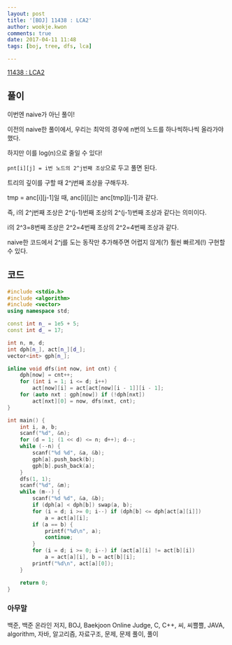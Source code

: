 ```yaml
---
layout: post
title: '[BOJ] 11438 : LCA2'
author: wookje.kwon
comments: true
date: 2017-04-11 11:48
tags: [boj, tree, dfs, lca]

---
```


[11438 : LCA2](https://www.acmicpc.net/problem/11438)

## 풀이

이번엔 naive가 아닌 풀이!

이전의 naive한 풀이에서, 우리는 최악의 경우에 n번의 노드를 하나씩하나씩 올라가야했다.

하지만 이를 log(n)으로 줄일 수 있다!

`pnt[i][j] = i번 노드의 2^j번째 조상`으로 두고 풀면 된다.  

트리의 깊이를 구할 때 2^j번째 조상을 구해두자.

tmp = anc[i][j-1]일 때, anc[i][j]는 anc[tmp][j-1]과 같다.

즉, i의 2^j번째 조상은 2^(j-1)번째 조상의 2^(j-1)번째 조상과 같다는 의미이다.

i의 2^3=8번째 조상은 2^2=4번째 조상의 2^2=4번째 조상과 같다. 

naive한 코드에서 2^j를 도는 동작만 추가해주면 어렵지 않게(?) 훨씬 빠르게(!) 구현할 수 있다.

## 코드

```cpp
#include <stdio.h>
#include <algorithm>
#include <vector>
using namespace std;

const int n_ = 1e5 + 5;
const int d_ = 17;

int n, m, d;
int dph[n_], act[n_][d_];
vector<int> gph[n_];

inline void dfs(int now, int cnt) {
	dph[now] = cnt++;
	for (int i = 1; i <= d; i++)
		act[now][i] = act[act[now][i - 1]][i - 1];
	for (auto nxt : gph[now]) if (!dph[nxt])
		act[nxt][0] = now, dfs(nxt, cnt);
}

int main() {
	int i, a, b;
	scanf("%d", &n);
	for (d = 1; (1 << d) <= n; d++); d--;
	while (--n) {
		scanf("%d %d", &a, &b);
		gph[a].push_back(b);
		gph[b].push_back(a);
	}
	dfs(1, 1);
	scanf("%d", &m);
	while (m--) {
		scanf("%d %d", &a, &b);
		if (dph[a] < dph[b]) swap(a, b);
		for (i = d; i >= 0; i--) if (dph[b] <= dph[act[a][i]])
			a = act[a][i];
		if (a == b) {
			printf("%d\n", a);
			continue;
		}
		for (i = d; i >= 0; i--) if (act[a][i] != act[b][i])
			a = act[a][i], b = act[b][i];
		printf("%d\n", act[a][0]);
	}

	return 0;
}
```

### 아무말  
백준, 백준 온라인 저지, BOJ, Baekjoon Online Judge, C, C++, 씨, 씨쁠쁠, JAVA, algorithm, 자바, 알고리즘, 자료구조, 문제, 문제 풀이, 풀이
